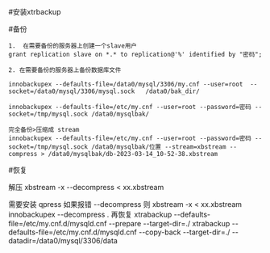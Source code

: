 #安装xtrbackup

#备份

```
1.  在需要备份的服务器上创建一个slave用户
grant replication slave on *.* to replication@'%' identified by "密码";

2. 在需要备份的服务器上备份数据库文件

innobackupex --defaults-file=/data0/mysql/3306/my.cnf --user=root  --socket=/data0/mysql/3306/mysql.sock   /data0/bak_dir/

innobackupex --defaults-file=/etc/my.cnf --user=root --password=密码 --socket=/tmp/mysql.sock /data0/mysqlbak/

完全备份>压缩成 stream
innobackupex --defaults-file=/etc/my.cnf --user=root --password=密码 --socket=/tmp/mysql.sock /data0/mysqlbak/位置 --stream=xbstream --compress > /data0/mysqlbak/db-2023-03-14_10-52-38.xbstream
```

#恢复

解压
xbstream -x --decompress < xx.xbstream

需要安装 qpress
如果报错 --decompress
则
xbstream -x < xx.xbstream
innobackupex --decompress .
再恢复
xtrabackup --defaults-file=/etc/my.cnf.d/mysqld.cnf --prepare --target-dir=./
xtrabackup --defaults-file=/etc/my.cnf.d/mysqld.cnf --copy-back --target-dir=./ --datadir=/data0/mysql/3306/data